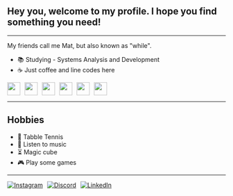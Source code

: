 ## Hey you, welcome to my profile. I hope you find something you need!
---
My friends call me Mat, but also known as "while".

- 📚 Studying - Systems Analysis and Development
- ☕ Just coffee and line codes here

<div style="display: flex; gap: 10px; align-items: center;">
  <img src="https://cdn.jsdelivr.net/gh/devicons/devicon/icons/python/python-original.svg" width="30" />
  <img src="https://cdn.jsdelivr.net/gh/devicons/devicon/icons/java/java-original.svg" width="30" />
  <img src="https://cdn.jsdelivr.net/gh/devicons/devicon/icons/c/c-original.svg" width="30" />
  <img src="https://encrypted-tbn0.gstatic.com/images?q=tbn:ANd9GcTpKpJmUZeXL0Ff3GiTH36N40KYvTvR12_4Sw&s" width="30" />
  <img src="https://cdn.jsdelivr.net/gh/devicons/devicon/icons/html5/html5-original.svg" width="30" />
  <img src="https://cdn.jsdelivr.net/gh/devicons/devicon/icons/css3/css3-original.svg" width="30" />
</div>

---

## Hobbies

- 🏓 Tabble Tennis
- 🎵 Listen to music
- ⏳ Magic cube
- 🎮 Play some games
---

<div style="display: flex; gap: 10px;">
  <a href="https://www.instagram.com/_mathsx_" target="_blank">
    <img src="https://img.shields.io/badge/Instagram-E4405F?style=for-the-badge&logo=instagram&logoColor=white" alt="Instagram"/>
  </a>
  <a href="https://discordapp.com/users/631285032706899998" target="_blank">
    <img src="https://img.shields.io/badge/Discord-5865F2?style=for-the-badge&logo=discord&logoColor=white" alt="Discord"/>
  </a>
  <a href="https://www.linkedin.com/in/seuusuario" target="_blank">
    <img src="https://img.shields.io/badge/LinkedIn-0077B5?style=for-the-badge&logo=linkedin&logoColor=white" alt="LinkedIn"/>
  </a>
</div>
